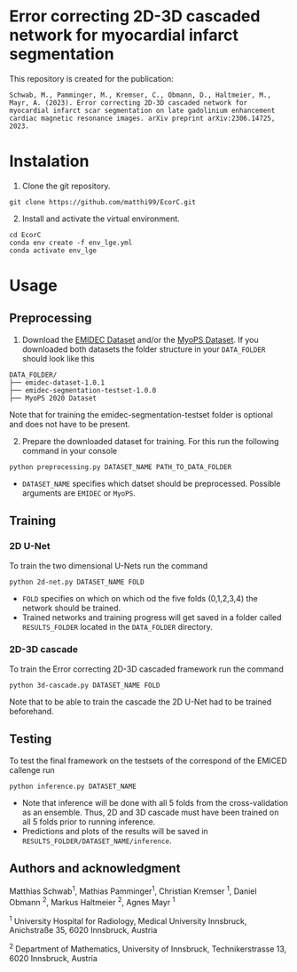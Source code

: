 # Error correcting 2D-3D cascaded network for myocardial infarct segmentation



This repository is created for the publication:

```
Schwab, M., Pamminger, M., Kremser, C., Obmann, D., Haltmeier, M., Mayr, A. (2023). Error correcting 2D-3D cascaded network for myocardial infarct scar segmentation on late gadolinium enhancement cardiac magnetic resonance images. arXiv preprint arXiv:2306.14725, 2023.
```


# Instalation

1. Clone the git repository. 
```
git clone https://github.com/matthi99/EcorC.git
``` 

2. Install and activate the virtual environment.
```
cd EcorC
conda env create -f env_lge.yml
conda activate env_lge
``` 

# Usage

## Preprocessing
1. Download the [EMIDEC Dataset](https://emidec.com/dataset#download) and/or the [MyoPS Dataset](https://mega.nz/folder/BRdnDISQ#FnCg9ykPlTWYe5hrRZxi-w). If you downloaded both datasets the folder structure in your `DATA_FOLDER` should look like this 
``` 
DATA_FOLDER/
├── emidec-dataset-1.0.1 
├── emidec-segmentation-testset-1.0.0
├── MyoPS 2020 Dataset
```
Note that for training the emidec-segmentation-testset folder is optional and does not have to be present.

2. Prepare the downloaded dataset for training. For this run the following command in your console
```
python preprocessing.py DATASET_NAME PATH_TO_DATA_FOLDER
``` 
- `DATASET_NAME` specifies which datset should be preprocessed. Possible arguments are `EMIDEC` or `MyoPS`. 

## Training

### 2D U-Net

To train the two dimensional U-Nets run the command
```
python 2d-net.py DATASET_NAME FOLD 
``` 
- `FOLD` specifies on which on which od the five folds (0,1,2,3,4) the network should be trained.  
- Trained networks and training progress will get saved in a folder called `RESULTS_FOLDER` located in the `DATA_FOLDER` directory. 

### 2D-3D cascade

To train the Error correcting 2D-3D cascaded framework run the command
```
python 3d-cascade.py DATASET_NAME FOLD 
``` 
Note that to be able to train the cascade the 2D U-Net had to be trained beforehand. 

## Testing

To test the final framework on the testsets of the correspond of the EMICED callenge run 
```
python inference.py DATASET_NAME

```
- Note that inference will be done with all 5 folds from the cross-validation as an ensemble. Thus, 2D and 3D cascade must have been trained on all 5 folds prior to running inference.   
- Predictions and plots of the results will be saved in `RESULTS_FOLDER/DATASET_NAME/inference`.


## Authors and acknowledgment
Matthias Schwab<sup>1</sup>, Mathias Pamminger<sup>1</sup>, Christian Kremser <sup>1</sup>, Daniel Obmann <sup>2</sup>, Markus Haltmeier <sup>2</sup>, Agnes Mayr <sup>1</sup>

<sup>1</sup> University Hospital for Radiology, Medical University Innsbruck, Anichstraße 35, 6020 Innsbruck, Austria 

<sup>2</sup> Department of Mathematics, University of Innsbruck, Technikerstrasse 13, 6020 Innsbruck, Austria



